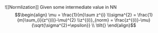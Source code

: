 ![[Normlization]]
Given some intermediate value in NN
$$\begin{align}
\mu = \frac{1}{m}\sum z^{i}
\\\sigma^{2} = \frac{1}{m}\sum_{i}(z^{(i)}-\mu)^{2}
\\z^{(i)}_{norm} = \frac{z^{(i)}-\mu}{\sqrt{\sigma^{2}+\epsilon}}
\\ \tilt{}
\end{align}$$